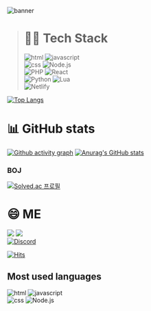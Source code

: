 ![banner](https://capsule-render.vercel.app/api?type=slice&text=anojds&rotate=20&height=300&fontAlignY=30&fontAlign=70&color=gradient)  
  
> # 👨‍💻 Tech Stack  
> ![html](https://img.shields.io/badge/HTML-E34F26?style=flat-square&logo=HTML5&logoColor=white)
![javascript](https://img.shields.io/badge/JavaScript-F7DF1E?style=flat-square&logo=Javascript&logoColor=white)  
![css](https://img.shields.io/badge/CSS-1572B6?style=flat-square&logo=CSS3&logoColor=white)
![Node.js](https://img.shields.io/badge/Node.js-339933?style=flat-square&logo=Node.js&logoColor=white)  
![PHP](https://img.shields.io/badge/PHP-777BB4?style=flat-square&logo=PHP&logoColor=white)
![React](https://img.shields.io/badge/React-61DAFB?style=flat-square&logo=React&logoColor=white)  
![Python](https://img.shields.io/badge/Python-3776AB?style=flat-square&logo=Python&logoColor=white)
![Lua](https://img.shields.io/badge/Lua-2C2D72?style=flat-square&logo=Lua&logoColor=white)  
![Netlify](https://img.shields.io/badge/Netlify-00C7B7?style=flat-square&logo=Netlify&logoColor=white)
  
[![Top Langs](https://github-readme-stats.vercel.app/api/top-langs/?username=anojds)](https://github.com/anuraghazra/github-readme-stats)
  
# 📊 GitHub stats
[![Github activity graph](https://activity-graph.herokuapp.com/graph?username=anojds&theme=github)](https://github.com/ashutosh00710/github-readme-activity-graph)
[![Anurag's GitHub stats](https://github-readme-stats.vercel.app/api?username=anojds)](https://github.com/anuraghazra/github-readme-stats)
<br>
### BOJ
[![Solved.ac
프로필](http://mazassumnida.wtf/api/generate_badge?boj=anojds)](https://solved.ac/anojds)
  
# 😄 ME  
<a href="https://twitter.com/anojds"><img src="https://img.shields.io/badge/Twitter-1DA1F2?style=flat-square&logo=Twitter&logoColor=white"/></a>
<a href="https://www.youtube.com/channel/UC2TsyfIZNlw0W53Ux-_J86Q"><img src="https://img.shields.io/badge/YouTube-FF0000?style=flat-square&logo=YouTube&logoColor=white"/></a>
<br/>
[![Discord](https://discord.c99.nl/widget/theme-1/535676248513314816.png)](http://discord.com/users/535676248513314816)

[![Hits](https://hits.seeyoufarm.com/api/count/incr/badge.svg?url=https%3A%2F%2Fgithub.com%2Fanojds&count_bg=%2379C83D&title_bg=%23555555&icon=&icon_color=%23E7E7E7&title=hits&edge_flat=false)](https://hits.seeyoufarm.com)  

## Most used languages
![html](https://img.shields.io/badge/HTML-E34F26?style=flat-square&logo=HTML5&logoColor=white)
![javascript](https://img.shields.io/badge/JavaScript-F7DF1E?style=flat-square&logo=Javascript&logoColor=white)  
![css](https://img.shields.io/badge/CSS-1572B6?style=flat-square&logo=CSS3&logoColor=white)
![Node.js](https://img.shields.io/badge/Node.js-339933?style=flat-square&logo=Node.js&logoColor=white)  
